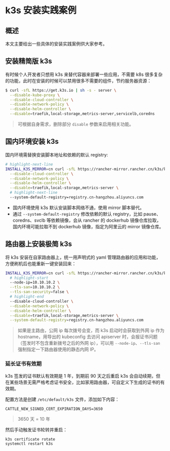 # k3s 安装实践案例

## 概述

本文主要给出一些具体的安装实践案例供大家参考。

## 安装精简版 k3s

有时候个人开发者只想用 k3s 来替代容器来部署一些应用，不需要 k8s 很多复杂的功能，此时在安装的时候可以禁用很多不需要的组件，节约服务器资源：

```bash
$ curl -sfL https://get.k3s.io | sh -s - server \
  --disable-kube-proxy \
  --disable-cloud-controller \
  --disable-network-policy \
  --disable-helm-controller \
  --disable=traefik,local-storage,metrics-server,servicelb,coredns
```

> 可根据自身需求，删除部分 `disable` 参数来启用相关功能。

## 国内环境安装 k3s

国内环境需替换安装脚本地址和依赖的默认 registry:

```bash showLineNumbers
# highlight-next-line
INSTALL_K3S_MIRROR=cn curl -sfL https://rancher-mirror.rancher.cn/k3s/k3s-install.sh | sh -s - server \
  --disable-cloud-controller \
  --disable-network-policy \
  --disable-helm-controller \
  --disable=traefik,local-storage,metrics-server \
  # highlight-next-line
  --system-default-registry=registry.cn-hangzhou.aliyuncs.com
```

* 国内环境使用 k3s 默认安装脚本网络不通，使用 mirror 脚本替代。
* 通过 `--system-default-registry` 修改依赖的默认 registry，比如 pause、coredns、svclb 等依赖镜像，会从 rancher 的 dockerhub 镜像仓库拉取，国内环境可能拉取不到 dockerhub 镜像，指定为阿里云的 mirror 镜像仓库。


## 路由器上安装极简 k3s

将 k3s 安装在自家路由器上，统一用声明式的 yaml 管理路由器的应用和功能，方便刷机后也能重新一键安装回来：

```bash showLineNumbers
INSTALL_K3S_MIRROR=cn curl -sfL https://rancher-mirror.rancher.cn/k3s/k3s-install.sh | sh -s - server \
  # highlight-start
  --node-ip=10.10.10.2 \
  --tls-san=10.10.10.2 \
  --tls-san-security=false \
  # highlight-end
  --disable-cloud-controller \
  --disable-network-policy \
  --disable-helm-controller \
  --disable=traefik,local-storage,metrics-server \
  --system-default-registry=registry.cn-hangzhou.aliyuncs.com
```

> 如果是主路由，公网 ip 每次拨号会变，而 k3s 启动时会获取到外网 ip 作为 hostname，用导出的 kubeconfig 去访问 apiserver 时，会报证书问题（签发时不包含重新拨号之后的外网 ip），可以用 `--node-ip`、`--tls-san` 强制指定一下路由器使用的静态内网 IP。

### 延长证书有效期

k3s 签发的证书默认有效期是 1 年，到期前 90 天之后重启 k3s 会自动续期，但在某些场景无需严格考虑证书安全，比如家用路由器，可自定义下生成的证书的有效期。

配置方法是创建 `/etc/default/k3s` 文件，添加如下内容：

```env
CATTLE_NEW_SIGNED_CERT_EXPIRATION_DAYS=3650
```

> 3650 天 = 10 年

然后手动触发证书轮转并重启：

```bash
k3s certificate rotate
systemctl restart k3s
```
